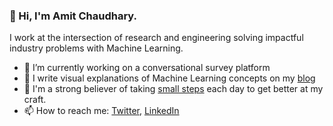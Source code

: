 ### 👋 Hi, I'm Amit Chaudhary.

<!--
**amitness/amitness** is a ✨ _special_ ✨ repository because its `README.md` (this file) appears on your GitHub profile.
Here are some ideas to get you started:
-->

I work at the intersection of research and engineering solving impactful industry problems with Machine Learning. 

- 🔭 I’m currently working on a conversational survey platform
- 🌱 I write visual explanations of Machine Learning concepts on my [blog](https://amitness.com)
- 🌱 I'm a strong believer of taking [small steps](https://github.com/amitness/learning) each day to get better at my craft.
- 📫 How to reach me: [Twitter](https://twitter.com/amitness), [LinkedIn](https://www.linkedin.com/in/amitness)

